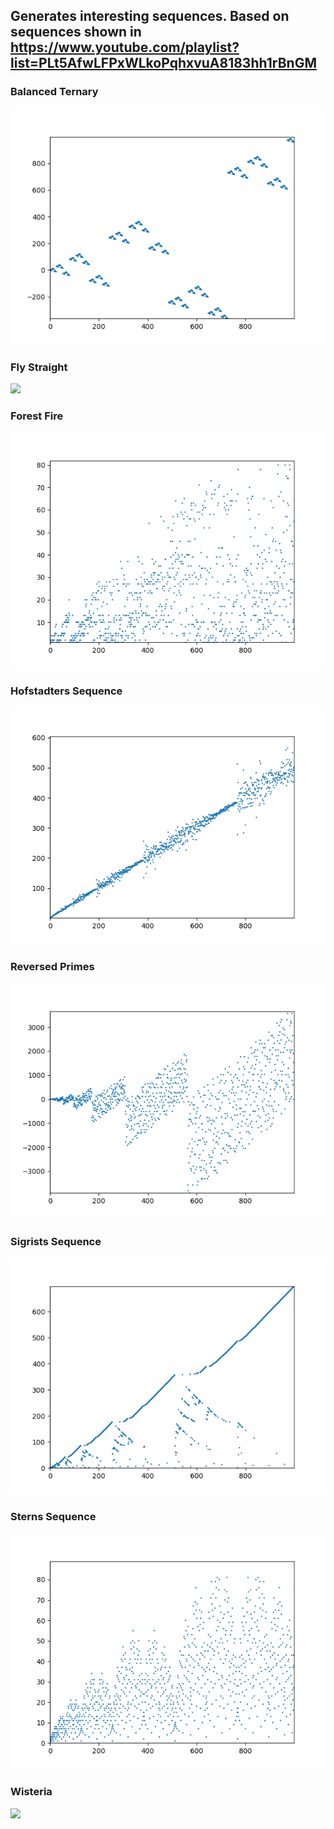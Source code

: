 ## Generates interesting sequences. Based on sequences shown in https://www.youtube.com/playlist?list=PLt5AfwLFPxWLkoPqhxvuA8183hh1rBnGM

### Balanced Ternary 
![](./balanced_ternary.png)

### Fly Straight 
![](./fly_straight.png)

### Forest Fire
![](./forest_fire.png)

### Hofstadters Sequence
![](./hofstadter.png)

### Reversed Primes 
![](./reversed_primes.png)

### Sigrists Sequence 
![](./sigrist.png)

### Sterns Sequence 
![](./stern.png)

### Wisteria 
![](./wistera.png)
